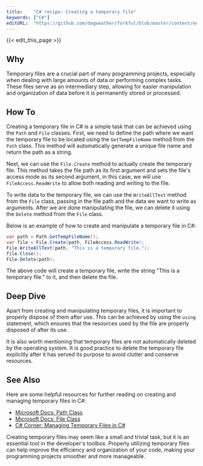 ```yaml
---
title:    "C# recipe: Creating a temporary file"
keywords: ["C#"]
editURL:  "https://github.com/dogweather/forkful/blob/master/content/en/c-sharp/creating-a-temporary-file.md"
---
```


{{< edit_this_page >}}

## Why
Temporary files are a crucial part of many programming projects, especially when dealing with large amounts of data or performing complex tasks. These files serve as an intermediary step, allowing for easier manipulation and organization of data before it is permanently stored or processed.

## How To
Creating a temporary file in C# is a simple task that can be achieved using the ```Path``` and ```File``` classes. First, we need to define the path where we want the temporary file to be located using the ```GetTempFileName``` method from the ```Path``` class. This method will automatically generate a unique file name and return the path as a string. 

Next, we can use the ```File.Create``` method to actually create the temporary file. This method takes the file path as its first argument and sets the file's access mode as its second argument, in this case, we will use ```FileAccess.ReadWrite``` to allow both reading and writing to the file.

To write data to the temporary file, we can use the ```WriteAllText``` method from the ```File``` class, passing in the file path and the data we want to write as arguments. After we are done manipulating the file, we can delete it using the ```Delete``` method from the ```File``` class.

Below is an example of how to create and manipulate a temporary file in C#:

```C#
var path = Path.GetTempFileName();
var file = File.Create(path, FileAccess.ReadWrite);
File.WriteAllText(path, "This is a temporary file.");
file.Close();
File.Delete(path);
```

The above code will create a temporary file, write the string "This is a temporary file." to it, and then delete the file.

## Deep Dive
Apart from creating and manipulating temporary files, it is important to properly dispose of them after use. This can be achieved by using the ```using``` statement, which ensures that the resources used by the file are properly disposed of after its use.

It is also worth mentioning that temporary files are not automatically deleted by the operating system. It is good practice to delete the temporary file explicitly after it has served its purpose to avoid clutter and conserve resources.

## See Also
Here are some helpful resources for further reading on creating and managing temporary files in C#:

- [Microsoft Docs: Path Class](https://docs.microsoft.com/en-us/dotnet/api/system.io.path?view=net-5.0)
- [Microsoft Docs: File Class](https://docs.microsoft.com/en-us/dotnet/api/system.io.file?view=net-5.0)
- [C# Corner: Managing Temporary Files in C#](https://www.c-sharpcorner.com/article/managing-temporary-files-in-C-Sharp/)

Creating temporary files may seem like a small and trivial task, but it is an essential tool in the developer's toolbox. Properly utilizing temporary files can help improve the efficiency and organization of your code, making your programming projects smoother and more manageable.